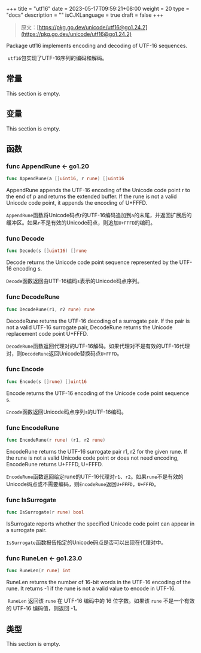 +++
title = "utf16"
date = 2023-05-17T09:59:21+08:00
weight = 20
type = "docs"
description = ""
isCJKLanguage = true
draft = false
+++
> 原文：[https://pkg.go.dev/unicode/utf16@go1.24.2](https://pkg.go.dev/unicode/utf16@go1.24.2)

Package utf16 implements encoding and decoding of UTF-16 sequences.

​	`utf16`包实现了UTF-16序列的编码和解码。

## 常量 

This section is empty.

## 变量

This section is empty.

## 函数

### func AppendRune  <- go1.20

``` go 
func AppendRune(a []uint16, r rune) []uint16
```

AppendRune appends the UTF-16 encoding of the Unicode code point r to the end of p and returns the extended buffer. If the rune is not a valid Unicode code point, it appends the encoding of U+FFFD.

​	`AppendRune`函数将Unicode码点r的UTF-16编码追加到`a`的末尾，并返回扩展后的缓冲区。如果`r`不是有效的Unicode码点，则追加`U+FFFD`的编码。

### func Decode 

``` go 
func Decode(s []uint16) []rune
```

Decode returns the Unicode code point sequence represented by the UTF-16 encoding s.

​	`Decode`函数返回由UTF-16编码`s`表示的Unicode码点序列。

### func DecodeRune 

``` go 
func DecodeRune(r1, r2 rune) rune
```

DecodeRune returns the UTF-16 decoding of a surrogate pair. If the pair is not a valid UTF-16 surrogate pair, DecodeRune returns the Unicode replacement code point U+FFFD.

​	`DecodeRune`函数返回代理对的UTF-16解码。如果代理对不是有效的UTF-16代理对，则`DecodeRune`返回Unicode替换码点`U+FFFD`。

### func Encode 

``` go 
func Encode(s []rune) []uint16
```

Encode returns the UTF-16 encoding of the Unicode code point sequence s.

​	`Encode`函数返回Unicode码点序列`s`的UTF-16编码。

### func EncodeRune 

``` go 
func EncodeRune(r rune) (r1, r2 rune)
```

EncodeRune returns the UTF-16 surrogate pair r1, r2 for the given rune. If the rune is not a valid Unicode code point or does not need encoding, EncodeRune returns U+FFFD, U+FFFD.

​	`EncodeRune`函数返回给定rune的UTF-16代理对`r1`、`r2`。如果`rune`不是有效的Unicode码点或不需要编码，则`EncodeRune`返回`U+FFFD`，`U+FFFD`。

### func IsSurrogate 

``` go 
func IsSurrogate(r rune) bool
```

IsSurrogate reports whether the specified Unicode code point can appear in a surrogate pair.

​	`IsSurrogate`函数报告指定的Unicode码点是否可以出现在代理对中。

### func RuneLen <- go1.23.0

``` go
func RuneLen(r rune) int
```

RuneLen returns the number of 16-bit words in the UTF-16 encoding of the rune. It returns -1 if the rune is not a valid value to encode in UTF-16.

​	`RuneLen` 返回该 `rune` 在 UTF-16 编码中的 16 位字数。如果该 `rune` 不是一个有效的 UTF-16 编码值，则返回 -1。

## 类型

This section is empty.